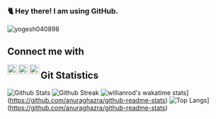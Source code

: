 ### 🐈 Hey there! I am using GitHub.
<a> <img src="https://komarev.com/ghpvc/?username=yogesh040898&style=flat-square" alt="yogesh040898" /> </a>

## Connect me with

[<img align="left" alt="RokinYash04 | Instagram" width="22px" src="https://cdn.jsdelivr.net/npm/simple-icons@v3/icons/instagram.svg" />][instagram]
[<img align="left" alt="RokinYash04 | Telegram" width="22px" src="https://cdn.jsdelivr.net/npm/simple-icons@v3/icons/telegram.svg" />][telegram]
[<img align="left" alt="RokinYash04 | Youtube" width="22px" src="https://cdn.jsdelivr.net/npm/simple-icons@v3/icons/youtube.svg" />][youtube]

## Git Statistics

![Github Stats](https://git-stats-git-master-yogesh040898.vercel.app/api?username=yogesh040898&show_icons=true&count_private=true&hide_border=false&layout=compact&&theme=radical)
![Github Streak](https://github-readme-streak-stats.herokuapp.com/?user=yogesh040898&show_icons=true&count_private=true&hide_border=false&layout=compact&&theme=radical)
![willianrod's wakatime stats](https://git-stats-git-master-yogesh040898.vercel.app/api/wakatime?username=yogesh040898)](https://github.com/anuraghazra/github-readme-stats)
![Top Langs](https://git-stats-git-master-yogesh040898.vercel.app/api/top-langs/?username=anuraghazra&layout=compact)](https://github.com/anuraghazra/github-readme-stats)

[instagram]: https://instagram.com/rokin_yash04
[telegram]: https://t.me/RokinYash04
[youtube]: https://www.youtube.com/channel/UCmmHOsxe5TldB_pasaKSv-Q


